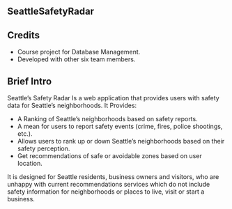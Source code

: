 ## SeattleSafetyRadar
 
## Credits
- Course project for Database Management. 
- Developed with other six team members.

## Brief Intro
Seattle’s Safety Radar Is a web application that provides users with safety data for Seattle’s neighborhoods. It Provides:
- A Ranking of Seattle’s neighborhoods based on safety reports.
- A mean for users to report safety events (crime, fires, police shootings, etc.).
- Allows users to rank up or down Seattle’s neighborhoods based on their safety perception.
- Get recommendations of safe or avoidable zones based on user location.

It is designed for Seattle residents, business owners and visitors, who are unhappy with current recommendations services which do not include safety information for neighborhoods or places to live, visit or start a business.

